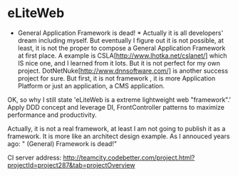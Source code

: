 eLiteWeb
========
* General Application Framework is dead! * Actually it is all developers' dream including myself. 
But eventually I figure out it is not possible, at least, it is not the proper to 
compose a General Application Framework at first place.
A example is CSLA[http://www.lhotka.net/cslanet/] which IS nice one, and I learned from it lots. But it
is not perfect for my own project. 
DotNetNuke[http://www.dnnsoftware.com/] is another success project for sure. But first, it is not framework
, it is more Application Platform or just an application, a CMS application.

OK, so why I still state 'eLiteWeb is a extreme lightweight web "framework".' 
Apply DDD concept and leverage DI, FrontController patterns to maximize performance and productivity.

Actually, it is not a real framework, at least I am not going to publish it as a framework. It is more like an architect design example. As I annouced years ago: " (General) Framework is dead!"

CI server address: http://teamcity.codebetter.com/project.html?projectId=project287&tab=projectOverview

